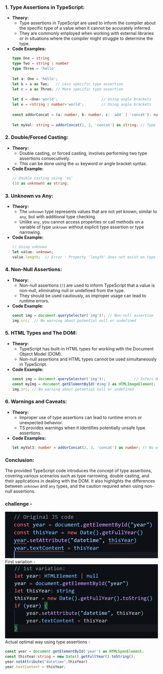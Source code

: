 ### 1. **Type Assertions in TypeScript:**
   - **Theory:**
     - Type assertions in TypeScript are used to inform the compiler about the specific type of a value when it cannot be accurately inferred.
     - They are commonly employed when working with external libraries or in situations where the compiler might struggle to determine the type.
   - **Code Examples:**
     ```typescript
     type One = string
     type Two = string | number
     type Three = 'hello'

     let a: One = 'hello';
     let b = a as Two;   // Less specific type assertion
     let c = a as Three; // More specific type assertion

     let d = <One>'world';                    // Using angle brackets
     let e = <string | number>'world';        // Using angle brackets

     const addorConcat = (a: number, b: number, c: 'add' | 'concat'): number | string => {...}

     let myVal: string = addorConcat(2, 2, 'concat') as string; // Type assertion for narrowing
     ```

### 2. **Double/Forced Casting:**
   - **Theory:**
     - Double casting, or forced casting, involves performing two type assertions consecutively.
     - This can be done using the `as` keyword or angle bracket syntax.
   - **Code Example:**
     ```typescript
     // Double casting using 'as'
     (10 as unknown) as string;
     ```

### 3. **Unknown vs Any:**
   - **Theory:**
     - The `unknown` type represents values that are not yet known, similar to `any`, but with additional type checking.
     - Unlike `any`, you cannot access properties or call methods on a variable of type `unknown` without explicit type assertion or type narrowing.
   - **Code Example:**
     ```typescript
     // Using unknown
     let value: unknown;
     value.length;  // Error - Property 'length' does not exist on type 'unknown'.
     ```

### 4. **Non-Null Assertions:**
   - **Theory:**
     - Non-null assertions (`!`) are used to inform TypeScript that a value is non-null, eliminating null or undefined from the type.
     - They should be used cautiously, as improper usage can lead to runtime errors.
   - **Code Example:**
     ```typescript
     const img = document.querySelector('img')!; // Non-null assertion
     img.src;  // No warning about potential null or undefined
     ```

### 5. **HTML Types and The DOM:**
   - **Theory:**
     - TypeScript has built-in HTML types for working with the Document Object Model (DOM).
     - Non-null assertions and HTML types cannot be used simultaneously in TypeScript.
   - **Code Example:**
     ```typescript
     const img = document.querySelector('img')!;             // Infers HTMLImageElement
     const myImg = document.getElementById('#img') as HTMLImageElement; // Infers HtmlElement
     img.src; // No warning about potential null or undefined
     ```

### 6. **Warnings and Caveats:**
   - **Theory:**
     - Improper use of type assertions can lead to runtime errors or unexpected behavior.
     - TS provides warnings when it identifies potentially unsafe type assertions.
   - **Code Examples:**
     ```typescript
     let myVal3: number = addorConcat(2, 3, 'concat') as number; // No warning, but may result in unexpected behavior at runtime
     ```

### Conclusion:
The provided TypeScript code introduces the concept of type assertions, covering various scenarios such as type narrowing, double casting, and their applications in dealing with the DOM. It also highlights the differences between `unknown` and `any` types, and the caution required when using non-null assertions.

### challenge - 
![Challenge](./images/04task.png)
First variation - 
![Sol1](./images/04tasksSol.png)
Actual optimal way using type assertions - 
```ts
const year = document.getElementById('year') as HTMLSpanElement;
const thisYear:string = new Date().getFullYear().toString();
year.setAttribute("datetime",thisYear)
year.textContent = thisYear;
```